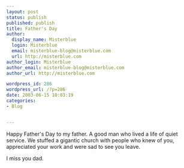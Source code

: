 ```yaml
---
layout: post
status: publish
published: publish
title: Father's Day
author:
  display_name: Misterblue
  login: Misterblue
  email: misterblue-blog@misterblue.com
  url: http://misterblue.com
author_login: Misterblue
author_email: misterblue-blog@misterblue.com
author_url: http://misterblue.com

wordpress_id: 286
wordpress_url: /?p=286
date: 2003-06-15 10:03:19
categories:
- Blog


---
```

<p>
Happy Father's Day to my father.  A good man who lived a life of quiet service.
We stuffed a gigantic church with people who knew of you, appreciated your work and were sad to see you leave.</p>
<p>
I miss you dad.
</p>
